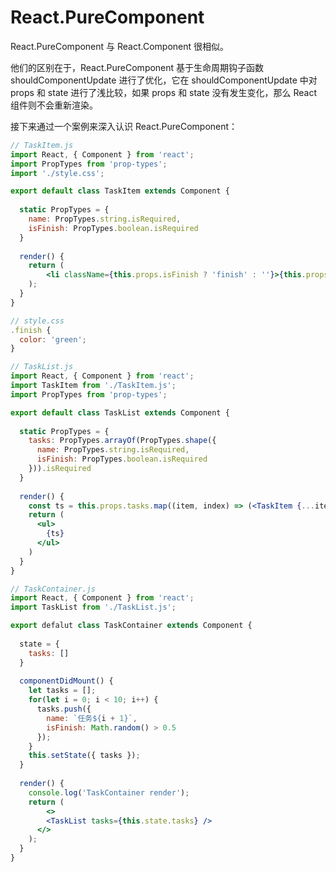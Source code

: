 # React.PureComponent

React.PureComponent 与 React.Component 很相似。

他们的区别在于，React.PureComponent 基于生命周期钩子函数 shouldComponentUpdate 进行了优化，它在 shouldComponentUpdate 中对 props 和 state 进行了浅比较，如果 props 和 state 没有发生变化，那么 React 组件则不会重新渲染。

接下来通过一个案例来深入认识 React.PureComponent：

```jsx
// TaskItem.js
import React, { Component } from 'react';
import PropTypes from 'prop-types';
import './style.css';

export default class TaskItem extends Component {
  
  static PropTypes = {
    name: PropTypes.string.isRequired,
    isFinish: PropTypes.boolean.isRequired
  }
  
  render() {
    return (
    	<li className={this.props.isFinish ? 'finish' : ''}>{this.props.name}</li>
    );
  }
}

// style.css
.finish {
  color: 'green';
}
```



```jsx
// TaskList.js
import React, { Component } from 'react';
import TaskItem from './TaskItem.js';
import PropTypes from 'prop-types';

export default class TaskList extends Component {
  
  static PropTypes = {
    tasks: PropTypes.arrayOf(PropTypes.shape({
      name: PropTypes.string.isRequired,
      isFinish: PropTypes.boolean.isRequired
    })).isRequired
  }
  
  render() {
    const ts = this.props.tasks.map((item, index) => (<TaskItem {...item} key={index} />))
    return (
      <ul>
      	{ts}
      </ul>
    )
  }
}
```



```jsx
// TaskContainer.js
import React, { Component } from 'react';
import TaskList from './TaskList.js';

export defalut class TaskContainer extends Component {
  
  state = {
    tasks: []
  }
  
  componentDidMount() {
    let tasks = [];
    for(let i = 0; i < 10; i++) {
      tasks.push({
        name: `任务${i + 1}`,
        isFinish: Math.random() > 0.5
      });
    }
    this.setState({ tasks });
  }
  
  render() {
    console.log('TaskContainer render');
    return (
    	<>
      	<TaskList tasks={this.state.tasks} />
      </>
    );
  }
}
```



